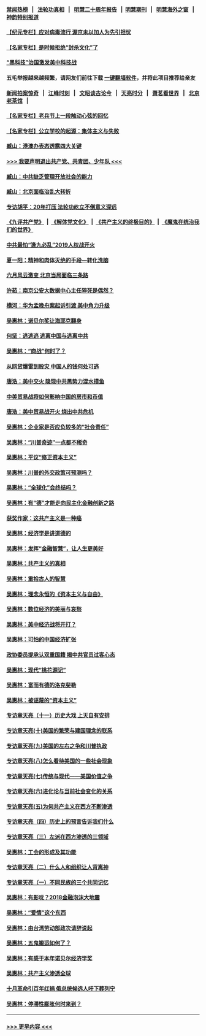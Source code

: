 #### [禁闻热榜](热点新闻.md?=0)  &nbsp;&nbsp;|&nbsp;&nbsp; [法轮功真相](https://github.com/gfw-breaker/truth/blob/master/README.md?=0) &nbsp;&nbsp;|&nbsp;&nbsp; [明慧二十周年报告](https://github.com/gfw-breaker/mh-reports/blob/master/README.md?=0) &nbsp;&nbsp;|&nbsp;&nbsp;[明慧期刊](https://github.com/gfw-breaker/mh-qikan) &nbsp;&nbsp;|&nbsp;&nbsp; [明慧海外之窗](https://github.com/gfw-breaker/mh-news/blob/master/README.md?=0) &nbsp;&nbsp;|&nbsp;&nbsp; [神韵特别报道](https://github.com/gfw-breaker/mh-news/blob/master/shenyun.md?=0)
#### [【纪元专栏】应对病毒流行 渥京未以加人为先引担忧](../pages/nsc423/n11875714.md?t=03101402) 
#### [【名家专栏】是时候拒绝“封杀文化”了](../pages/nsc423/n11814093.md?t=03101402) 
#### [“黑科技”治国激发美中科技战](../pages/nsc423/n11638056.md?t=03101402) 
#### 五毛举报越来越频繁，请网友们前往下载 [一键翻墙软件](https://github.com/gfw-breaker/ssr-accounts)，并将此项目推荐给亲友
#### [新闻拍案惊奇](https://github.com/gfw-breaker/banned-news/blob/master/pages/link4.md) &nbsp;&nbsp;|&nbsp;&nbsp; [江峰时刻](https://github.com/gfw-breaker/banned-news/blob/master/pages/link4.md) &nbsp;&nbsp;|&nbsp;&nbsp; [文昭谈古论今](https://github.com/gfw-breaker/banned-news/blob/master/pages/link4.md) &nbsp;&nbsp;|&nbsp;&nbsp; [天亮时分](https://github.com/gfw-breaker/banned-news/blob/master/pages/link4.md) &nbsp;&nbsp;|&nbsp;&nbsp; [萧茗看世界](https://github.com/gfw-breaker/banned-news/blob/master/pages/link4.md) &nbsp;&nbsp;|&nbsp;&nbsp; [北京老茶馆](https://github.com/gfw-breaker/banned-news/blob/master/pages/link4.md) &nbsp;&nbsp;|&nbsp;&nbsp; 
#### [【名家专栏】老兵节上一段触动心弦的回忆](../pages/nsc423/n11646016.md?t=03101402) 
#### [【名家专栏】公立学校的起源：集体主义与失败](../pages/nsc423/n11601833.md?t=03101402) 
#### [臧山：港澳办表态透露四大关键](../pages/nsc423/n11421628.md?t=03101402) 
#### [>>> 我要声明退出共产党、共青团、少年队 <<<](https://github.com/begood0513/goodnews/blob/master/quit/letter.md) 
#### [臧山：中共缺乏管理开放社会的能力](../pages/nsc423/n11407457.md?t=03101402) 
#### [臧山：北京面临治乱大转折](../pages/nsc423/n11406895.md?t=03101402) 
#### [专访胡平：20年打压 法轮功屹立不倒意义深远](../pages/nsc423/n11398800.md?t=03101402) 
#### [《九评共产党》](https://github.com/begood0513/9ping.md/blob/master/README.md) &nbsp;|&nbsp; [《解体党文化》](../../../../jtdwh.md/blob/master/README.md)  &nbsp;|&nbsp; [《共产主义的终极目的》](../../../../gczydzjmd.md/blob/master/README.md) &nbsp;|&nbsp; [《魔鬼在统治我们的世界》](../../../../mgztzwmdsj.md/blob/master/README.md) 
#### [中共最怕“逢九必乱”2019人权战开火](../pages/nsc423/n11385248.md?t=03101402) 
#### [夏一阳：精神和肉体灭绝的手段—转化洗脑](../pages/nsc423/n11368250.md?t=03101402) 
#### [六月风云激变 北京当局面临三条路](../pages/nsc423/n11313668.md?t=03101402) 
#### [许茹：南京公安大数据中心主任猝死是偶然？](../pages/nsc423/n11064744.md?t=03101402) 
#### [横河：华为孟晚舟案起诉引渡 美中角力升级](../pages/nsc423/n11027230.md?t=03101402) 
#### [吴惠林：诺贝尔奖让海耶克翻身](../pages/nsc423/n10890049.md?t=03101402) 
#### [何坚：逃逃逃 逃离中国与逃离中共](../pages/nsc423/n10592891.md?t=03101402) 
#### [吴惠林：“商战”何时了？](../pages/nsc423/n10573558.md?t=03101402) 
#### [从网贷爆雷到股灾 中国人的钱何处可逃](../pages/nsc423/n10572800.md?t=03101402) 
#### [唐浩：美中交火 隐现中共黑势力混水摸鱼](../pages/nsc423/n10544040.md?t=03101402) 
#### [中美贸易战将如何影响中国的房市和币值](../pages/nsc423/n10543697.md?t=03101402) 
#### [唐浩：美中贸易战开火 烧出中共危机](../pages/nsc423/n10540126.md?t=03101402) 
#### [吴惠林：企业家是否应负较多的“社会责任”](../pages/nsc423/n10535022.md?t=03101402) 
#### [吴惠林：“川普奇迹”一点都不稀奇](../pages/nsc423/n10512808.md?t=03101402) 
#### [吴惠林：平议“修正资本主义”](../pages/nsc423/n10495724.md?t=03101402) 
#### [吴惠林：川普的外交政策可预测吗？](../pages/nsc423/n10462387.md?t=03101402) 
#### [吴惠林：“全球化”会终结吗？](../pages/nsc423/n10452838.md?t=03101402) 
#### [吴惠林：有“德”才能走向民主化金融创新之路](../pages/nsc423/n10432292.md?t=03101402) 
#### [获奖作家：这共产主义是一种癌](../pages/nsc423/n10431541.md?t=03101402) 
#### [吴惠林：经济学是讲道德的](../pages/nsc423/n10398014.md?t=03101402) 
#### [吴惠林：发挥“金融智慧”，让人生更美好](../pages/nsc423/n10375019.md?t=03101402) 
#### [吴惠林：共产主义的真相](../pages/nsc423/n10351394.md?t=03101402) 
#### [吴惠林：重拾古人的智慧](../pages/nsc423/n10337691.md?t=03101402) 
#### [吴惠林：理念永恒的《资本主义与自由》](../pages/nsc423/n10316274.md?t=03101402) 
#### [吴惠林：数位经济的美丽与哀愁](../pages/nsc423/n10292946.md?t=03101402) 
#### [吴惠林：美中经济战将开打？](../pages/nsc423/n10258825.md?t=03101402) 
#### [吴惠林：可怕的中国经济扩张](../pages/nsc423/n10219147.md?t=03101402) 
#### [政协委员提承认双重国籍 揭中共官员过客心态](../pages/nsc423/n10208809.md?t=03101402) 
#### [吴惠林：现代“桃花源记”](../pages/nsc423/n10185234.md?t=03101402) 
#### [吴惠林：富而有德的洛克斐勒](../pages/nsc423/n10142264.md?t=03101402) 
#### [吴惠林：被诬蔑的“资本主义”](../pages/nsc423/n10124816.md?t=03101402) 
#### [专访章天亮（十一）历史大戏 上天自有安排](../pages/nsc423/n10094905.md?t=03101402) 
#### [专访章天亮(十)美国的繁荣与建国理念的联系](../pages/nsc423/n10094899.md?t=03101402) 
#### [专访章天亮(九)美国的左右之争和川普执政](../pages/nsc423/n10094889.md?t=03101402) 
#### [专访章天亮(八)怎么看待美国的一些社会现象](../pages/nsc423/n10094857.md?t=03101402) 
#### [专访章天亮(七)传统与现代——美国价值之争](../pages/nsc423/n10093140.md?t=03101402) 
#### [专访章天亮(六)进化论与当前社会变化的关系](../pages/nsc423/n10092036.md?t=03101402) 
#### [专访章天亮(五)为何共产主义在西方不断渗透](../pages/nsc423/n10083620.md?t=03101402) 
#### [专访章天亮（四）历史上的预言告诉我们什么](../pages/nsc423/n10083606.md?t=03101402) 
#### [专访章天亮（三）左派在西方渗透的三领域](../pages/nsc423/n10081115.md?t=03101402) 
#### [吴惠林：工会的形成及其功能](../pages/nsc423/n10080633.md?t=03101402) 
#### [专访章天亮（二）什么人和组织让人背离神](../pages/nsc423/n10076637.md?t=03101402) 
#### [专访章天亮（一）不同民族的三个共同记忆](../pages/nsc423/n10074188.md?t=03101402) 
#### [吴惠林：有影呒？2018金融泡沫大地震](../pages/nsc423/n10040534.md?t=03101402) 
#### [吴惠林：“爱情”这个东西](../pages/nsc423/n10019423.md?t=03101402) 
#### [吴惠林：由台湾劳动部政次请辞说起](../pages/nsc423/n9979679.md?t=03101402) 
#### [吴惠林：五鬼搬运如何了？](../pages/nsc423/n9925338.md?t=03101402) 
#### [吴惠林：有感于本年诺贝尔经济学奖](../pages/nsc423/n9871883.md?t=03101402) 
#### [吴惠林：共产主义渗透全球](../pages/nsc423/n9812748.md?t=03101402) 
#### [十月革命引百年红祸 俄总统候选人吁下葬列宁](../pages/nsc423/n9810182.md?t=03101402) 
#### [吴惠林：停滞性膨胀何时来到？](../pages/nsc423/n9764136.md?t=03101402) 

----
#### [ >>> 更早内容 <<< ](../indexes/nsc423-earlier.md)
